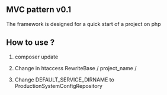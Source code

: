 ## MVC pattern v0.1
The framework is designed for a quick start of a project on php

## How to use ?
1. composer update

2. Change in htaccess
RewriteBase / project_name /

3. Change DEFAULT_SERVICE_DIRNAME to
ProductionSystemConfigRepository